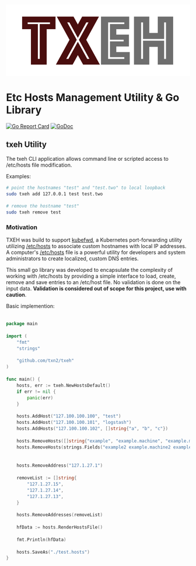 ![txeh - /etc/hosts mangement](txeh.png)


# Etc Hosts Management Utility & Go Library

[![Go Report Card](https://goreportcard.com/badge/github.com/txn2/txeh)](https://goreportcard.com/report/github.com/txn2/txeh)
[![GoDoc](https://godoc.org/github.com/txn2/irsync/txeh?status.svg)](https://godoc.org/github.com/txn2/txeh)

## txeh Utility

The txeh CLI application allows command line or scripted access to /etc/hosts file modification.

Examples:
```bash
# point the hostnames "test" and "test.two" to local loopback
sudo txeh add 127.0.0.1 test test.two

# remove the hostname "test"
sudo txeh remove test
```




### Motivation

TXEH was build to support [kubefwd](https://github.com/txn2/kubefwd), a Kubernetes port-forwarding utility utilizing [/etc/hosts] to associate custom hostnames with local IP addresses. A computer's [/etc/hosts] file is a powerful utility for developers and system administrators to create localized, custom DNS entries.

This small go library was developed to encapsulate the complexity of
working with /etc/hosts by providing a simple interface to load, create, remove and save entries to an /etc/host file. No validation is done on the input data. **Validation is considered out of scope for this project, use with caution**.



Basic implemention:
```go

package main

import (
	"fmt"
	"strings"

	"github.com/txn2/txeh"
)

func main() {
	hosts, err := txeh.NewHostsDefault()
	if err != nil {
		panic(err)
	}

	hosts.AddHost("127.100.100.100", "test")
	hosts.AddHost("127.100.100.101", "logstash")
	hosts.AddHosts("127.100.100.102", []string{"a", "b", "c"})
	
	hosts.RemoveHosts([]string{"example", "example.machine", "example.machine.example.com"})
	hosts.RemoveHosts(strings.Fields("example2 example.machine2 example.machine.example.com2"))

	
	hosts.RemoveAddress("127.1.27.1")
	
	removeList := []string{
		"127.1.27.15",
		"127.1.27.14",
		"127.1.27.13",
	}
	
	hosts.RemoveAddresses(removeList)
	
	hfData := hosts.RenderHostsFile()

	fmt.Println(hfData)
	
	hosts.SaveAs("./test.hosts")
}

```

[/etc/hosts]:https://en.wikipedia.org/wiki/Hosts_(file)